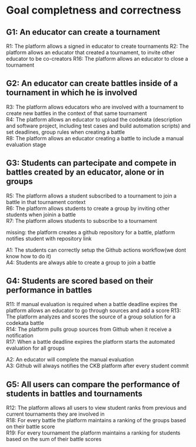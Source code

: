 # Goal completness and correctness

## G1: An educator can create a tournament 

R1:	The platform allows a signed in educator to create tournaments
R2:	The platform allows an educator that created a tournament, to invite other educator to be co-creators
R16: The platform allows an educator to close a tournament

## G2:	An educator can create battles inside of a tournament in which he is involved

  
R3:	The platform allows educators who are involved with a tournament to create new battles in the context of 
	that same tournament  
R4:	The platform allows an educator to upload the codekata (description and software project,
including test cases and build automation scripts) and set deadlines, group rules when creating a battle  
R8: The platform allows an educator creating a battle to include a manual evaluation stage  

## G3:	Students can partecipate and compete in battles created by an educator, alone or in groups

R5:	The platform allows a student subscribed to a tournament to join a battle in that tournament context  
R6:	The platform allows students to create a group by inviting other students when joinin a battle  
R7:	The platform allows students to subscribe to a tournament  

missing: the platform creates a github repository for a battle, platform notifies student with repository link

A1:	The students can correctly setup the Github actions workflow(we dont know how to do it)  
A4: 	Students are always able to create a group to join a battle  


## G4:	Students are scored based on their performance in battles

R11:	If manual evaluation is required when a battle deadline expires the platform allows an educator to go through sources and add a score 
R13:	The platform analyzes and scores the source of a group solution for a codekata battle  
R14:	The platform pulls group sources from Github when it receive a notification  
R17: 	When a battle deadline expires the platform starts the automated evaluation for all groups  

A2:	An educator will complete the manual evaluation   
A3:	Github will always notifies the CKB platform after every student commit

## G5:  All users can compare the performance of students in battles and tournaments

R12:	The platform allows all users to view student ranks from previous and current tournaments they are involved in   
R18:	For every battle the platform maintains a ranking of the groups based on their battle score   
R19:	For every tournament the platform maintains a ranking for students based on the sum of their battle scores    

